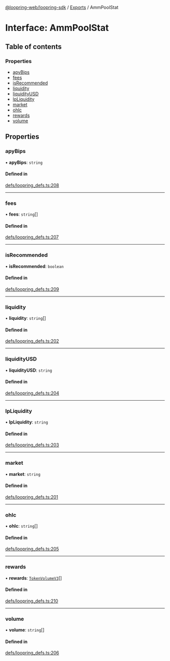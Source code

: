 [@loopring-web/loopring-sdk](../README.md) / [Exports](../modules.md) / AmmPoolStat

# Interface: AmmPoolStat

## Table of contents

### Properties

- [apyBips](AmmPoolStat.md#apybips)
- [fees](AmmPoolStat.md#fees)
- [isRecommended](AmmPoolStat.md#isrecommended)
- [liquidity](AmmPoolStat.md#liquidity)
- [liquidityUSD](AmmPoolStat.md#liquidityusd)
- [lpLiquidity](AmmPoolStat.md#lpliquidity)
- [market](AmmPoolStat.md#market)
- [ohlc](AmmPoolStat.md#ohlc)
- [rewards](AmmPoolStat.md#rewards)
- [volume](AmmPoolStat.md#volume)

## Properties

### apyBips

• **apyBips**: `string`

#### Defined in

[defs/loopring_defs.ts:208](https://github.com/Loopring/loopring_sdk/blob/cd42b57/src/defs/loopring_defs.ts#L208)

___

### fees

• **fees**: `string`[]

#### Defined in

[defs/loopring_defs.ts:207](https://github.com/Loopring/loopring_sdk/blob/cd42b57/src/defs/loopring_defs.ts#L207)

___

### isRecommended

• **isRecommended**: `boolean`

#### Defined in

[defs/loopring_defs.ts:209](https://github.com/Loopring/loopring_sdk/blob/cd42b57/src/defs/loopring_defs.ts#L209)

___

### liquidity

• **liquidity**: `string`[]

#### Defined in

[defs/loopring_defs.ts:202](https://github.com/Loopring/loopring_sdk/blob/cd42b57/src/defs/loopring_defs.ts#L202)

___

### liquidityUSD

• **liquidityUSD**: `string`

#### Defined in

[defs/loopring_defs.ts:204](https://github.com/Loopring/loopring_sdk/blob/cd42b57/src/defs/loopring_defs.ts#L204)

___

### lpLiquidity

• **lpLiquidity**: `string`

#### Defined in

[defs/loopring_defs.ts:203](https://github.com/Loopring/loopring_sdk/blob/cd42b57/src/defs/loopring_defs.ts#L203)

___

### market

• **market**: `string`

#### Defined in

[defs/loopring_defs.ts:201](https://github.com/Loopring/loopring_sdk/blob/cd42b57/src/defs/loopring_defs.ts#L201)

___

### ohlc

• **ohlc**: `string`[]

#### Defined in

[defs/loopring_defs.ts:205](https://github.com/Loopring/loopring_sdk/blob/cd42b57/src/defs/loopring_defs.ts#L205)

___

### rewards

• **rewards**: [`TokenVolumeV3`](TokenVolumeV3.md)[]

#### Defined in

[defs/loopring_defs.ts:210](https://github.com/Loopring/loopring_sdk/blob/cd42b57/src/defs/loopring_defs.ts#L210)

___

### volume

• **volume**: `string`[]

#### Defined in

[defs/loopring_defs.ts:206](https://github.com/Loopring/loopring_sdk/blob/cd42b57/src/defs/loopring_defs.ts#L206)
